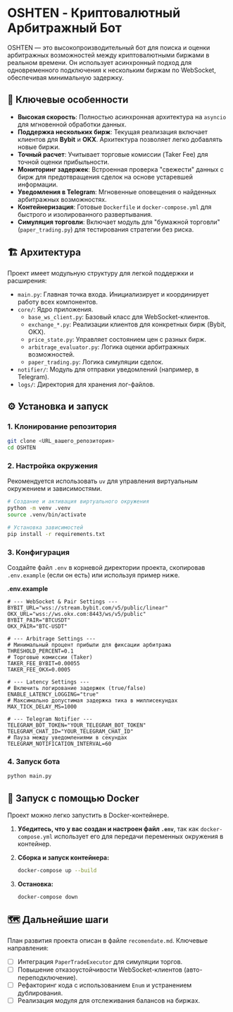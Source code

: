 # OSHTEN - Криптовалютный Арбитражный Бот

OSHTEN — это высокопроизводительный бот для поиска и оценки арбитражных возможностей между криптовалютными биржами в реальном времени. Он использует асинхронный подход для одновременного подключения к нескольким биржам по WebSocket, обеспечивая минимальную задержку.

## 🚀 Ключевые особенности

- **Высокая скорость**: Полностью асинхронная архитектура на `asyncio` для мгновенной обработки данных.
- **Поддержка нескольких бирж**: Текущая реализация включает клиентов для **Bybit** и **OKX**. Архитектура позволяет легко добавлять новые биржи.
- **Точный расчет**: Учитывает торговые комиссии (Taker Fee) для точной оценки прибыльности.
- **Мониторинг задержек**: Встроенная проверка "свежести" данных с бирж для предотвращения сделок на основе устаревшей информации.
- **Уведомления в Telegram**: Мгновенные оповещения о найденных арбитражных возможностях.
- **Контейнеризация**: Готовые `Dockerfile` и `docker-compose.yml` для быстрого и изолированного развертывания.
- **Симуляция торговли**: Включает модуль для "бумажной торговли" (`paper_trading.py`) для тестирования стратегии без риска.

## 🏗️ Архитектура

Проект имеет модульную структуру для легкой поддержки и расширения:

- `main.py`: Главная точка входа. Инициализирует и координирует работу всех компонентов.
- `core/`: Ядро приложения.
  - `base_ws_client.py`: Базовый класс для WebSocket-клиентов.
  - `exchange_*.py`: Реализации клиентов для конкретных бирж (Bybit, OKX).
  - `price_state.py`: Управляет состоянием цен с разных бирж.
  - `arbitrage_evaluator.py`: Логика оценки арбитражных возможностей.
  - `paper_trading.py`: Логика симуляции сделок.
- `notifier/`: Модуль для отправки уведомлений (например, в Telegram).
- `logs/`: Директория для хранения лог-файлов.

## ⚙️ Установка и запуск

### 1. Клонирование репозитория

```bash
git clone <URL_вашего_репозитория>
cd OSHTEN
```

### 2. Настройка окружения

Рекомендуется использовать `uv` для управления виртуальным окружением и зависимостями.

```bash
# Создание и активация виртуального окружения
python -m venv .venv
source .venv/bin/activate

# Установка зависимостей
pip install -r requirements.txt
```

### 3. Конфигурация

Создайте файл `.env` в корневой директории проекта, скопировав `.env.example` (если он есть) или используя пример ниже.

**.env.example**
```env
# --- WebSocket & Pair Settings ---
BYBIT_URL="wss://stream.bybit.com/v5/public/linear"
OKX_URL="wss://ws.okx.com:8443/ws/v5/public"
BYBIT_PAIR="BTCUSDT"
OKX_PAIR="BTC-USDT"

# --- Arbitrage Settings ---
# Минимальный процент прибыли для фиксации арбитража
THRESHOLD_PERCENT=0.1
# Торговые комиссии (Taker)
TAKER_FEE_BYBIT=0.00055
TAKER_FEE_OKX=0.0005

# --- Latency Settings ---
# Включить логирование задержек (true/false)
ENABLE_LATENCY_LOGGING="true"
# Максимально допустимая задержка тика в миллисекундах
MAX_TICK_DELAY_MS=1000

# --- Telegram Notifier ---
TELEGRAM_BOT_TOKEN="YOUR_TELEGRAM_BOT_TOKEN"
TELEGRAM_CHAT_ID="YOUR_TELEGRAM_CHAT_ID"
# Пауза между уведомлениями в секундах
TELEGRAM_NOTIFICATION_INTERVAL=60
```

### 4. Запуск бота

```bash
python main.py
```

## 🐳 Запуск с помощью Docker

Проект можно легко запустить в Docker-контейнере.

1.  **Убедитесь, что у вас создан и настроен файл `.env`**, так как `docker-compose.yml` использует его для передачи переменных окружения в контейнер.

2.  **Сборка и запуск контейнера:**

    ```bash
    docker-compose up --build
    ```

3.  **Остановка:**

    ```bash
    docker-compose down
    ```

## 🗺️ Дальнейшие шаги

План развития проекта описан в файле `recomendate.md`. Ключевые направления:

- [ ] Интеграция `PaperTradeExecutor` для симуляции торгов.
- [ ] Повышение отказоустойчивости WebSocket-клиентов (авто-переподключение).
- [ ] Рефакторинг кода с использованием `Enum` и устранением дублирования.
- [ ] Реализация модуля для отслеживания балансов на биржах.
